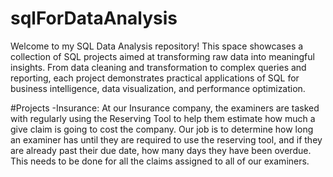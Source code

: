 # sqlForDataAnalysis
Welcome to my SQL Data Analysis repository! This space showcases a collection of SQL projects aimed at transforming raw data into meaningful insights. From data cleaning and transformation to complex queries and reporting, each project demonstrates practical applications of SQL for business intelligence, data visualization, and performance optimization.

#Projects
  -Insurance:
    At our Insurance company, the examiners are tasked with regularly using the Reserving Tool to help them estimate how much a give claim is going to cost the company.
    Our job is to determine how long an examiner has until they are required to use the reserving tool,  and if they are already past their due date, how many days they have been overdue. This needs to be done for all the claims assigned to all of our examiners.
